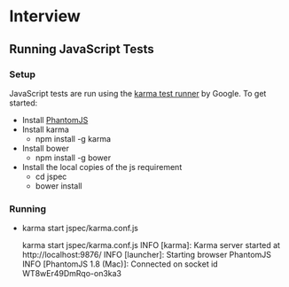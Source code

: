 # Interview

## Running JavaScript Tests

### Setup

JavaScript tests are run using the [karma test runner][1] by
Google. To get started:

* Install [PhantomJS][2]
* Install karma
  - npm install -g karma
* Install bower
  - npm install -g bower
* Install the local copies of the js requirement
  - cd jspec
  - bower install

    
### Running

* karma start jspec/karma.conf.js

  karma start jspec/karma.conf.js
  INFO [karma]: Karma server started at http://localhost:9876/
  INFO [launcher]: Starting browser PhantomJS
  INFO [PhantomJS 1.8 (Mac)]: Connected on socket id WT8wEr49DmRqo-on3ka3


[1]:http://karma-runner.github.com/ 
[2]:http://phantomjs.org/
